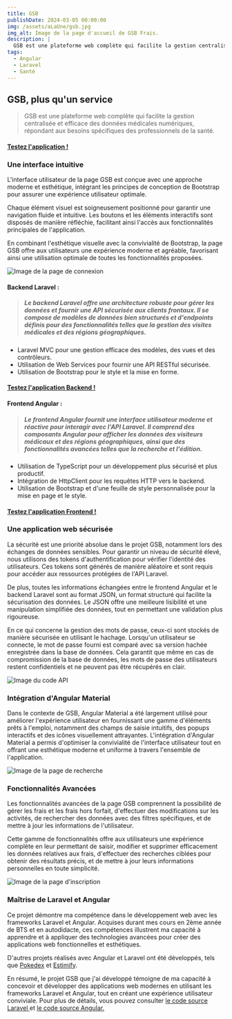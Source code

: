 ```yaml
---
title: GSB
publishDate: 2024-03-05 00:00:00
img: /assets/aLaUne/gsb.jpg
img_alt: Image de la page d'accueil de GSB Frais.
description: |
  GSB est une plateforme web complète qui facilite la gestion centralisée et efficace des données médicales numériques, répondant aux besoins spécifiques des professionnels de la santé.
tags:
  - Angular
  - Laravel
  - Santé
---
```


## GSB, plus qu'un service

> GSB est une plateforme web complète qui facilite la gestion centralisée et efficace des données médicales numériques,
> répondant aux besoins spécifiques des professionnels de la santé.

#### [Testez l'application !](https://gsb.naelbenaissa.fr/)

### Une interface intuitive

L'interface utilisateur de la page GSB est conçue avec une approche moderne et esthétique, intégrant les principes de
conception de Bootstrap pour assurer une expérience utilisateur optimale.

Chaque élément visuel est soigneusement
positionné pour garantir une navigation fluide et intuitive. Les boutons et les éléments interactifs sont disposés de
manière réfléchie, facilitant ainsi l'accès aux fonctionnalités principales de l'application.

En combinant l'esthétique visuelle avec la convivialité de Bootstrap, la page GSB offre aux utilisateurs une expérience
moderne et agréable,
favorisant ainsi une utilisation optimale de toutes les fonctionnalités proposées.

![Image de la page de connexion](/assets/gsb/gsb-home-connect.png)

#### Backend Laravel :

> ##### Le backend Laravel offre une architecture robuste pour gérer les données et fournir une API sécurisée aux clients frontaux. Il se compose de modèles de données bien structurés et d'endpoints définis pour des fonctionnalités telles que la gestion des visites médicales et des régions géographiques.

- Laravel MVC pour une gestion efficace des modèles, des vues et des contrôleurs.
- Utilisation de Web Services pour fournir une API RESTful sécurisée.
- Utilisation de Bootstrap pour le style et la mise en forme.

#### [Testez l'application Backend !](https://gsbcore.naelbenaissa.fr/)

#### Frontend Angular :

> ##### Le frontend Angular fournit une interface utilisateur moderne et réactive pour interagir avec l'API Laravel. Il comprend des composants Angular pour afficher les données des visiteurs médicaux et des régions géographiques, ainsi que des fonctionnalités avancées telles que la recherche et l'édition.

- Utilisation de TypeScript pour un développement plus sécurisé et plus productif.
- Intégration de HttpClient pour les requêtes HTTP vers le backend.
- Utilisation de Bootstrap et d'une feuille de style personnalisée pour la mise en page et le style.

#### [Testez l'application Frontend !](https://gsb.naelbenaissa.fr/)

### Une application web sécurisée

La sécurité est une priorité absolue dans le projet GSB, notamment lors des échanges de données sensibles. Pour garantir
un niveau de sécurité élevé, nous utilisons des tokens d'authentification pour vérifier l'identité des utilisateurs. Ces
tokens sont générés de manière aléatoire et sont requis pour accéder aux ressources protégées de l'API Laravel.

De plus, toutes les informations échangées entre le frontend Angular et le backend Laravel sont au format JSON, un
format structuré qui facilite la sécurisation des données. Le JSON offre une meilleure lisibilité et une manipulation
simplifiée des données, tout en permettant une validation plus rigoureuse.

En ce qui concerne la gestion des mots de passe, ceux-ci sont stockés de manière sécurisée en utilisant le hachage.
Lorsqu'un utilisateur se connecte, le mot de passe fourni est comparé avec sa version hachée enregistrée dans la base de
données. Cela garantit que même en cas de compromission de la base de données, les mots de passe des utilisateurs
restent confidentiels et ne peuvent pas être récupérés en clair.

![Image du code API](/assets/gsb/gsb-token-code.png)

### Intégration d'Angular Material

Dans le contexte de GSB, Angular Material a été largement utilisé pour améliorer l'expérience utilisateur en fournissant
une gamme d'éléments prêts à l'emploi, notamment des champs de saisie intuitifs, des popups interactifs et des icônes
visuellement attrayantes. L'intégration d'Angular Material a permis d'optimiser la convivialité de l'interface
utilisateur tout en offrant une esthétique moderne et uniforme à travers l'ensemble de l'application.

![Image de la page de recherche](/assets/gsb/research.png)

### Fonctionnalités Avancées

Les fonctionnalités avancées de la page GSB comprennent la possibilité de gérer les frais et les frais hors forfait,
d'effectuer des modifications sur les activités, de rechercher des données avec des filtres spécifiques, et de mettre à
jour les informations de l'utilisateur.

Cette gamme de fonctionnalités offre aux utilisateurs une expérience complète en
leur permettant de saisir, modifier et supprimer efficacement les données relatives aux frais, d'effectuer des
recherches ciblées pour obtenir des résultats précis, et de mettre à jour leurs informations personnelles en toute
simplicité.

![Image de la page d'inscription](/assets/gsb/inscription.png)

### Maîtrise de Laravel et Angular

Ce projet démontre ma compétence dans le développement web avec les frameworks Laravel et Angular. Acquises durant mes
cours en 2ème année de BTS et en autodidacte, ces compétences illustrent ma capacité à apprendre et à appliquer des
technologies avancées
pour créer des applications web fonctionnelles et esthétiques.

D'autres projets réalisés avec Angular et Laravel ont été développés, tels que <a href="/work/pokedex">Pokedex</a>
et <a href="/work/nested/estimify">Estimify</a>.

En résumé, le projet GSB que j'ai développé témoigne de ma capacité à concevoir et développer des applications web
modernes en utilisant les frameworks Laravel et Angular, tout en créant une expérience utilisateur conviviale. Pour plus
de détails, vous pouvez consulter <a href="https://github.com/naelbenaissa/GSBCore" target="blank">le code source
Laravel </a>et
<a href="https://github.com/naelbenaissa/GSB" target="blank">le code source Angular.</a>